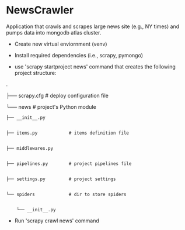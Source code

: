 # NewsCrawler
Application that crawls and scrapes large news site (e.g., NY times) and pumps data into mongodb atlas cluster.

-    Create new virtual enviornment (venv)

-   Install required dependencies (i.e., scrapy, pymongo) 

-    use 'scrapy startproject news' command that creates the following project structure: 

.


├── scrapy.cfg              # deploy configuration file


└── news                    # project's Python module


    ├── __init__.py
    
    
    ├── items.py            # items definition file
    
    
    ├── middlewares.py
    
    
    ├── pipelines.py        # project pipelines file
    
    
    ├── settings.py         # project settings
    
    
    └── spiders             # dir to store spiders
    
    
        └── __init__.py

-  Run 'scrapy crawl news' command 

